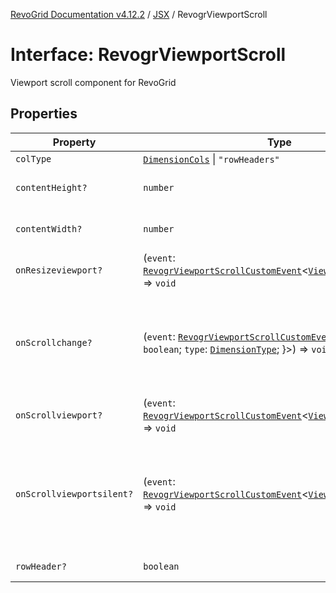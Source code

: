 [RevoGrid Documentation v4.12.2](README.md) / [JSX](Namespace.JSX.md) / RevogrViewportScroll

# Interface: RevogrViewportScroll

Viewport scroll component for RevoGrid

## Properties

| Property | Type | Description | Defined in |
| ------ | ------ | ------ | ------ |
| `colType` | [`DimensionCols`](TypeAlias.DimensionCols.md) \| `"rowHeaders"` | - | [src/components.d.ts:2271](https://github.com/revolist/revogrid/blob/e582d99bf63e98e148b1cd4edfa5db75a0a4d1b7/src/components.d.ts#L2271) |
| `contentHeight?` | `number` | Height of inner content | [src/components.d.ts:2275](https://github.com/revolist/revogrid/blob/e582d99bf63e98e148b1cd4edfa5db75a0a4d1b7/src/components.d.ts#L2275) |
| `contentWidth?` | `number` | Width of inner content | [src/components.d.ts:2279](https://github.com/revolist/revogrid/blob/e582d99bf63e98e148b1cd4edfa5db75a0a4d1b7/src/components.d.ts#L2279) |
| `onResizeviewport?` | (`event`: [`RevogrViewportScrollCustomEvent`](Interface.RevogrViewportScrollCustomEvent.md)\<[`ViewPortResizeEvent`](TypeAlias.ViewPortResizeEvent.md)\>) => `void` | Viewport resize | [src/components.d.ts:2283](https://github.com/revolist/revogrid/blob/e582d99bf63e98e148b1cd4edfa5db75a0a4d1b7/src/components.d.ts#L2283) |
| `onScrollchange?` | (`event`: [`RevogrViewportScrollCustomEvent`](Interface.RevogrViewportScrollCustomEvent.md)\<\{ `hasScroll`: `boolean`; `type`: [`DimensionType`](TypeAlias.DimensionType.md); \}\>) => `void` | Triggered on scroll change, can be used to get information about scroll visibility | [src/components.d.ts:2287](https://github.com/revolist/revogrid/blob/e582d99bf63e98e148b1cd4edfa5db75a0a4d1b7/src/components.d.ts#L2287) |
| `onScrollviewport?` | (`event`: [`RevogrViewportScrollCustomEvent`](Interface.RevogrViewportScrollCustomEvent.md)\<[`ViewPortScrollEvent`](TypeAlias.ViewPortScrollEvent.md)\>) => `void` | Before scroll event | [src/components.d.ts:2294](https://github.com/revolist/revogrid/blob/e582d99bf63e98e148b1cd4edfa5db75a0a4d1b7/src/components.d.ts#L2294) |
| `onScrollviewportsilent?` | (`event`: [`RevogrViewportScrollCustomEvent`](Interface.RevogrViewportScrollCustomEvent.md)\<[`ViewPortScrollEvent`](TypeAlias.ViewPortScrollEvent.md)\>) => `void` | Silently scroll to coordinate Made to align negative coordinates for mobile devices | [src/components.d.ts:2298](https://github.com/revolist/revogrid/blob/e582d99bf63e98e148b1cd4edfa5db75a0a4d1b7/src/components.d.ts#L2298) |
| `rowHeader?` | `boolean` | Enable row header | [src/components.d.ts:2302](https://github.com/revolist/revogrid/blob/e582d99bf63e98e148b1cd4edfa5db75a0a4d1b7/src/components.d.ts#L2302) |
